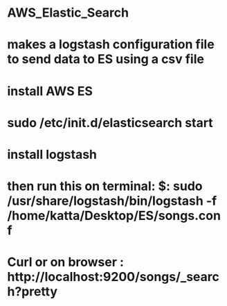 # AWS_Elastic_Search
# makes a logstash configuration file to send data to ES using a csv file
# install AWS ES
# sudo /etc/init.d/elasticsearch start
# install logstash
# then run this on terminal: $: sudo /usr/share/logstash/bin/logstash -f /home/katta/Desktop/ES/songs.conf

# Curl or on browser : http://localhost:9200/songs/_search?pretty
